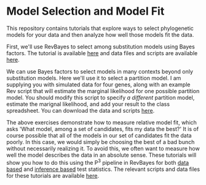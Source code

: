 # Model Selection and Model Fit

This repository contains tutorials that explore ways to select phylogenetic models for your data and then analyze how well those models fit the data.

First, we'll use RevBayes to select among substitution models using Bayes factors. The tutorial is available [here](https://revbayes.github.io/tutorials/model_selection_bayes_factors/bf_subst_model.html) and data files and scripts are available [here](https://github.com/IntroPhylogenomics/ModelSelectionAndFit/blob/master/1_revbayes_model_selection_bayes_factors_bf_subst_model.zip).

We can use Bayes factors to select models in many contexts beyond only substitution models. Here we'll use it to select a partition model. I am supplying you with simulated data for four genes, along with an example Rev script that will estimate the marginal likelihood for one possible partition model. You should modify this script to specify _a different_ partition model, estimate the marignal likelihood, and add your result to the class spreadsheet. You can download the data and scripts [here](https://github.com/IntroPhylogenomics/ModelSelectionAndFit/blob/master/2_partition_model_selection.zip).

The above exercises demonstrate how to measure relative model fit, which asks 'What model, among a set of candidates, fits my data the best?' It is of course possible that all of the models in our set of candidates fit the data poorly. In this case, we would simply be choosing the best of a bad bunch without necessarily realizing it. To avoid this, we often want to measure how well the model describes the data in an absolute sense. These tutorials will show you how to do this using the P<sup>3</sup> pipeline in RevBayes for both [data based](https://revbayes.github.io/tutorials/model_testing_pps/pps_data.html) and [inference based](https://revbayes.github.io/tutorials/model_testing_pps/pps_inference.html) test statistics. The relevant scripts and data files for these tutorials are available [here](https://github.com/IntroPhylogenomics/ModelSelectionAndFit/blob/master/3_revbayes_model_testing.zip).